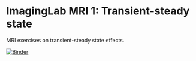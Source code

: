# ImagingLab MRI 1: Transient-steady state

MRI exercises on transient-steady state effects.

[![Binder](https://mybinder.org/badge_logo.svg)](https://mybinder.org/v2/gh/ckolbPTB/ImagingLab-MRI1.git/HEAD)

